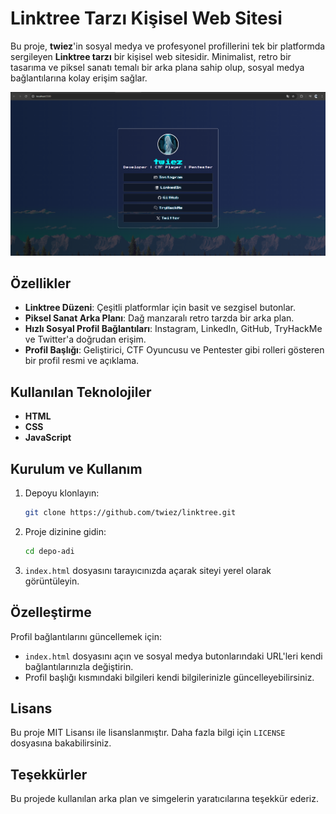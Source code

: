 # Linktree Tarzı Kişisel Web Sitesi

Bu proje, **twiez**'in sosyal medya ve profesyonel profillerini tek bir platformda sergileyen **Linktree tarzı** bir kişisel web sitesidir. Minimalist, retro bir tasarıma ve piksel sanatı temalı bir arka plana sahip olup, sosyal medya bağlantılarına kolay erişim sağlar.

![Ekran Görüntüsü](show.jpg)  <!-- Projenizin ekran görüntüsünü buraya ekleyin -->

## Özellikler
- **Linktree Düzeni**: Çeşitli platformlar için basit ve sezgisel butonlar.
- **Piksel Sanat Arka Planı**: Dağ manzaralı retro tarzda bir arka plan.
- **Hızlı Sosyal Profil Bağlantıları**: Instagram, LinkedIn, GitHub, TryHackMe ve Twitter'a doğrudan erişim.
- **Profil Başlığı**: Geliştirici, CTF Oyuncusu ve Pentester gibi rolleri gösteren bir profil resmi ve açıklama.

## Kullanılan Teknolojiler
- **HTML**
- **CSS**
- **JavaScript**

## Kurulum ve Kullanım
1. Depoyu klonlayın:
    ```bash
    git clone https://github.com/twiez/linktree.git
    ```
2. Proje dizinine gidin:
    ```bash
    cd depo-adi
    ```
3. `index.html` dosyasını tarayıcınızda açarak siteyi yerel olarak görüntüleyin.

## Özelleştirme
Profil bağlantılarını güncellemek için:
- `index.html` dosyasını açın ve sosyal medya butonlarındaki URL'leri kendi bağlantılarınızla değiştirin.
- Profil başlığı kısmındaki bilgileri kendi bilgilerinizle güncelleyebilirsiniz.

## Lisans
Bu proje MIT Lisansı ile lisanslanmıştır. Daha fazla bilgi için `LICENSE` dosyasına bakabilirsiniz.

## Teşekkürler
Bu projede kullanılan arka plan ve simgelerin yaratıcılarına teşekkür ederiz.
